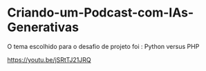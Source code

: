 # Criando-um-Podcast-com-IAs-Generativas

O tema escolhido para o desafio de projeto foi : Python versus PHP

https://youtu.be/jSRtTJ21JRQ
